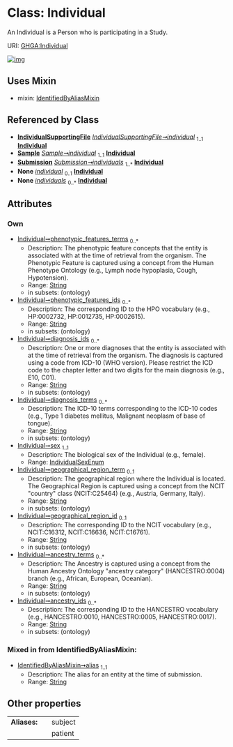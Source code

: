 
# Class: Individual


An Individual is a Person who is participating in a Study.

URI: [GHGA:Individual](https://w3id.org/GHGA/Individual)


[![img](https://yuml.me/diagram/nofunky;dir:TB/class/[Submission],[Sample],[IndividualSupportingFile],[IndividualSupportingFile]-%20individual%201..1>[Individual&#124;phenotypic_features_terms:string%20*;phenotypic_features_ids:string%20*;diagnosis_ids:string%20*;diagnosis_terms:string%20*;sex:IndividualSexEnum;geographical_region_term:string%20%3F;geographical_region_id:string%20%3F;ancestry_terms:string%20*;ancestry_ids:string%20*;alias:string],[Sample]-%20individual%201..1>[Individual],[Submission]++-%20individuals%201..*>[Individual],[Sample]-%20individual(i)%200..1>[Individual],[IndividualSupportingFile]-%20individual(i)%200..1>[Individual],[Submission]-%20individuals(i)%200..*>[Individual],[Individual]uses%20-.->[IdentifiedByAliasMixin],[IdentifiedByAliasMixin])](https://yuml.me/diagram/nofunky;dir:TB/class/[Submission],[Sample],[IndividualSupportingFile],[IndividualSupportingFile]-%20individual%201..1>[Individual&#124;phenotypic_features_terms:string%20*;phenotypic_features_ids:string%20*;diagnosis_ids:string%20*;diagnosis_terms:string%20*;sex:IndividualSexEnum;geographical_region_term:string%20%3F;geographical_region_id:string%20%3F;ancestry_terms:string%20*;ancestry_ids:string%20*;alias:string],[Sample]-%20individual%201..1>[Individual],[Submission]++-%20individuals%201..*>[Individual],[Sample]-%20individual(i)%200..1>[Individual],[IndividualSupportingFile]-%20individual(i)%200..1>[Individual],[Submission]-%20individuals(i)%200..*>[Individual],[Individual]uses%20-.->[IdentifiedByAliasMixin],[IdentifiedByAliasMixin])

## Uses Mixin

 *  mixin: [IdentifiedByAliasMixin](IdentifiedByAliasMixin.md)

## Referenced by Class

 *  **[IndividualSupportingFile](IndividualSupportingFile.md)** *[IndividualSupportingFile➞individual](IndividualSupportingFile_individual.md)*  <sub>1..1</sub>  **[Individual](Individual.md)**
 *  **[Sample](Sample.md)** *[Sample➞individual](Sample_individual.md)*  <sub>1..1</sub>  **[Individual](Individual.md)**
 *  **[Submission](Submission.md)** *[Submission➞individuals](Submission_individuals.md)*  <sub>1..\*</sub>  **[Individual](Individual.md)**
 *  **None** *[individual](individual.md)*  <sub>0..1</sub>  **[Individual](Individual.md)**
 *  **None** *[individuals](individuals.md)*  <sub>0..\*</sub>  **[Individual](Individual.md)**

## Attributes


### Own

 * [Individual➞phenotypic_features_terms](Individual_phenotypic_features_terms.md)  <sub>0..\*</sub>
     * Description: The phenotypic feature concepts that the entity is associated with at the time of retrieval from the organism. The Phenotypic Feature is captured using a concept from the Human Phenotype Ontology (e.g., Lymph node hypoplasia, Cough, Hypotension).
     * Range: [String](types/String.md)
     * in subsets: (ontology)
 * [Individual➞phenotypic_features_ids](Individual_phenotypic_features_ids.md)  <sub>0..\*</sub>
     * Description: The corresponding ID to the HPO vocabulary (e.g., HP:0002732, HP:0012735, HP:0002615).
     * Range: [String](types/String.md)
     * in subsets: (ontology)
 * [Individual➞diagnosis_ids](Individual_diagnosis_ids.md)  <sub>0..\*</sub>
     * Description: One or more diagnoses that the entity is associated with at the time of retrieval from the organism. The diagnosis is captured using a code from ICD-10 (WHO version). Please restrict the ICD code to the chapter letter and two digits for the main diagnosis (e.g., E10, C01).
     * Range: [String](types/String.md)
     * in subsets: (ontology)
 * [Individual➞diagnosis_terms](Individual_diagnosis_terms.md)  <sub>0..\*</sub>
     * Description: The ICD-10 terms corresponding to the ICD-10 codes (e.g., Type 1 diabetes mellitus, Malignant neoplasm of base of tongue).
     * Range: [String](types/String.md)
     * in subsets: (ontology)
 * [Individual➞sex](Individual_sex.md)  <sub>1..1</sub>
     * Description: The biological sex of the Individual (e.g., female).
     * Range: [IndividualSexEnum](IndividualSexEnum.md)
 * [Individual➞geographical_region_term](Individual_geographical_region_term.md)  <sub>0..1</sub>
     * Description: The geographical region where the Individual is located. The Geographical Region is captured using a concept from the NCIT "country" class (NCIT:C25464) (e.g., Austria, Germany, Italy).
     * Range: [String](types/String.md)
     * in subsets: (ontology)
 * [Individual➞geographical_region_id](Individual_geographical_region_id.md)  <sub>0..1</sub>
     * Description: The corresponding ID to the NCIT vocabulary (e.g., NCIT:C16312, NCIT:C16636, NCIT:C16761).
     * Range: [String](types/String.md)
     * in subsets: (ontology)
 * [Individual➞ancestry_terms](Individual_ancestry_terms.md)  <sub>0..\*</sub>
     * Description: The Ancestry is captured using a concept from the Human Ancestry Ontology "ancestry category" (HANCESTRO:0004) branch (e.g., African, European, Oceanian).
     * Range: [String](types/String.md)
     * in subsets: (ontology)
 * [Individual➞ancestry_ids](Individual_ancestry_ids.md)  <sub>0..\*</sub>
     * Description: The corresponding ID to the HANCESTRO vocabulary (e.g., HANCESTRO:0010, HANCESTRO:0005, HANCESTRO:0017).
     * Range: [String](types/String.md)
     * in subsets: (ontology)

### Mixed in from IdentifiedByAliasMixin:

 * [IdentifiedByAliasMixin➞alias](IdentifiedByAliasMixin_alias.md)  <sub>1..1</sub>
     * Description: The alias for an entity at the time of submission.
     * Range: [String](types/String.md)

## Other properties

|  |  |  |
| --- | --- | --- |
| **Aliases:** | | subject |
|  | | patient |

